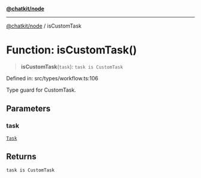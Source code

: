 [**@chatkit/node**](../README.md)

***

[@chatkit/node](../README.md) / isCustomTask

# Function: isCustomTask()

> **isCustomTask**(`task`): `task is CustomTask`

Defined in: src/types/workflow.ts:106

Type guard for CustomTask.

## Parameters

### task

[`Task`](../type-aliases/Task.md)

## Returns

`task is CustomTask`
